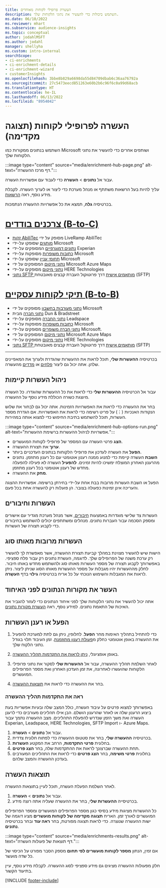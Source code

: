 ```yaml
---
title: העשרת פרופילי לקוחות מאוחדים
description: השתמש ביכולות כדי להעשיר את נתוני הלקוחות שלך.
ms.date: 06/10/2022
ms.reviewer: mhart
ms.subservice: audience-insights
ms.topic: conceptual
author: jodahlMSFT
ms.author: jodahl
manager: shellyha
ms.custom: intro-internal
searchScope:
- ci-enrichments
- ci-enrichment-details
- ci-enrichment-wizard
- customerInsights
ms.openlocfilehash: 3bbe8b829a6698da55d84709dbab6c36aa76792a
ms.sourcegitcommit: 27c5473eecd851263e60b2b6c96f6c0a99d68acb
ms.translationtype: HT
ms.contentlocale: he-IL
ms.lasthandoff: 06/13/2022
ms.locfileid: "8954042"
---
```

# <a name="enrichment-for-customer-profiles-preview"></a>העשרה לפרופילי לקוחות (תצוגה מקדימה)

השתמש בנתונים ממקורות כמו Microsoft ושותפים אחרים כדי להעשיר את נתוני הלקוחות שלך.

:::image type="content" source="media/enrichment-hub-page.png" alt-text="דף מרכז ההעשרה.":::

עבור אל **נתונים** > **העשרה** כדי לעבוד עם אפשרויות העשרה.  

עליך להיות בעל הרשאות משתתף או מנהל מערכת כדי ליצור או לערוך העשרה. לקבלת מידע נוסף, ראה [הרשאות](permissions.md).

בכרטיסיה **גלה**, תמצא את כל אפשרויות ההעשרה הנתמכות.

# <a name="individual-consumers-b-to-c"></a>[צרכנים בודדים (B-to-C)](#tab/b2c)

- [זהות AbiliTec](enrichment-liveramp.md) מסופק על ידי LiveRamp AbiliTec
- [מותגים](enrichment-microsoft.md) שסופקו על-ידי Microsoft
- [נתונים דמוגרפיים](enrichment-experian.md) המסופקים על-ידי Experian
- [כתובות משופרות](enrichment-enhanced-addresses.md) מסופקות על-ידי Microsoft
- [תחומי עניין](enrichment-microsoft.md) שסופקו על-ידי Microsoft
- [נתוני מיקום](enrichment-azure-maps.md) המסופקים על ידי Microsoft Azure Maps
- [נתוני מיקום](enrichment-here.md) מסופקים על-ידי HERE Technologies
- [נתוני SFTP מותאמים אישית](enrichment-SFTP-custom-import.md) דרך פרוטוקול העברת קבצים מאובטחת (SFTP)

# <a name="business-accounts-b-to-b"></a>[תיקי לקוחות עסקיים (B-to-B)](#tab/b2b)

- [נתוני מעורבות בחשבון](enrichment-office.md) מסופקים על ידי Microsoft
- [נתוני חברה](enrichment-dnb.md) מבית Dun & Bradstreet
- [נתוני החברה](enrichment-leadspace.md) מסופקים על-ידי Leadspace
- [כתובות משופרות](enrichment-enhanced-addresses.md) מסופקות על-ידי Microsoft
- [נתוני חברה משופרים](enrichment-enhanced-company-data.md) מסופקים על-ידי Microsoft.
- [נתוני מיקום](enrichment-azure-maps.md) המסופקים על ידי Microsoft Azure Maps
- [נתוני מיקום](enrichment-here.md) מסופקים על-ידי HERE Technologies
- [נתוני SFTP מותאמים אישית](enrichment-SFTP-custom-import.md) דרך פרוטוקול העברת קבצים מאובטחת (SFTP)

---

בכרטיסיה **ההעשרות שלי**, תוכל לראות את ההעשרות שהגדרת ולערוך את המאפיינים שלהן. אתה יכול גם ליצור [פלחים](segments.md) או [מדדים](measures.md) מהעשרה.

## <a name="manage-existing-enrichments"></a>ניהול העשרות קיימות

עבור אל הכרטיסיה **ההעשרות שלי** כדי לראות את כל ההעשרות שהוגדרו. כל העשרה מיוצגת כשורה הכוללת מידע נוסף על ההעשרה.

בחר את ההעשרה כדי לראות את האפשרויות הזמינות. אתה יכול גם לבחור את שלוש הנקודות האנכיות (&vellip;) על פריט רשימה כדי לראות את האפשרויות. אם הגדרת מספר העשרות, תוכל להשתמש בתיבת החיפוש כדי למצוא אותה במהירות.

:::image type="content" source="media/enrichment-hub-options-run.png" alt-text="אפשרויות לניהול ההעשרות ברשימת ההעשרות.":::

- **הצג** פרטי העשרה עם המספר של פרופילי לקוחות המועשרים.
- **ערוך** את תצורת ההעשרה.
- **הפעל** את העשרה לעדכון את פרופילי הלקוחות בנתונים העדכניים ביותר.
- **השבת** העשרה קיימת כדי למנוע ממנה רענון אוטומטי עם כל רענון מתוזמן. נתונים מהרענון האחרון המוצלח ימשיכו להיות זמינים. **להפעיל** העשרה לא פעילה להפעלה מחדש של רענון אוטומטי בכל רענון מתוזמן.
- **מחק** את ההעשרה.

הפעל או השבת העשרות מרובות בבת אחת על-ידי בחירתן ברשימה. אפשרויות ההצגה והעריכה אינן זמינות כפעולה בצובר. הן פועלות רק להעשרה אחת בכל פעם.

## <a name="enrichments-and-connections"></a>העשרות וחיבורים

העשרות צד שלישי מוגדרות באמצעות [חיבורים](connections.md), אשר מנהל מערכת מגדיר עם אישורים ומספק הסכמה עבור העברות נתונים. מנהלים ומשתתפים יכולים להשתמש בחיבורים כדי לקבוע תצורה של העשרות.  

## <a name="multiple-enrichments-of-the-same-type"></a>העשרות מרובות מאותו סוג

הישות שיש להעשיר מצוינת במהלך קביעת תצורת ההעשרה, אשר מאפשרת לך להעשיר רק ערכת משנה של הפרופילים שלך. לדוגמה, העשרת נתונים רק עבור פלח ספציפי. באפשרותך לקבוע תצורה של מספר העשרות מאותו סוג ולהשתמש מחדש באותו חיבור. לחלק מההעשרות יהיו מגבלות על מספר ההעשרות מאותו הסוג שניתן ליצור. ניתן לראות את המגבלות והשימוש הנוכחי על כל אריח בכרטיסיה **גילוי** בדף **העשָרה**.

## <a name="enrich-data-sources-before-unification"></a>העשר את מקורות הנתונים לפני האיחוד

אתה יכול להעשיר את נתוני הלקוחות שלך לפני איחוד הנתונים כדי לעזור להגביר את האיכות של התאמת נתונים. למידע נוסף, ראה [העשרת מקורות נתונים](data-sources-enrichment.md).

## <a name="run-or-refresh-enrichments"></a>הפעל או רענן העשרות

1. כדי להתחיל בתהליך האימות מחר **הפעל**. לחלופין, ניתן גם לתת למערכת להפעיל את ההעשרה באופן אוטומטי כחלק מ[פעולת רענון מתוזמנת](system.md#schedule-tab). זמן העיבוד תלוי בגודל נתוני הלקוח שלך.

1. באופן אופציונלי, [ניתן לראות את התקדמות תהליך ההעשרה](#see-the-progress-of-the-enrichment-process).

1. לאחר השלמת תהליך ההעשרה, עבור אל **ההעשרות שלי** לסקור את נתוני פרופילי הלקוחות שהועשרו לאחרונה, את זמן העדכון האחרון ואת מספר הפרופילים המועשרים.

1. בחר את ההעשרה כדי לראות את [תוצאות ההעשרה](#enrichment-results).

### <a name="see-the-progress-of-the-enrichment-process"></a>ראה את התקדמות תהליך ההעשרה

באפשרותך למצוא פרטים על עיבוד העשרה, כולל המצב שלה ובעיות אפשריות בעת ביצוע הרענון שלה או לאחר שהרענון הושלם. הבן אילו תהליכים מעורבים כדי לרענן העשרה ואת משך הזמן שנדרש להפעלת התהליכים. מצב ההעשרה נתמך עבור Experian,‏ Leadspace‏, HERE Technologies‏, SFTP Import ו- Azure Maps.

1. עבור אל **נתונים** > **העשרה**.
1. בכרטיסיה **ההעשרה שלי**, בחר את סטטוס ההעשרה כדי לפתוח חלונית צדדית.
1. בחלונית **פרטי התקדמות**, הרחב את המקטע **העשרות**.
1. תחת ההעשרה שברצונך לראות את ההתקדמות שלה, בחר **הצג פרטים**.
1. בחלונית **פרטי משימה**, בחר **הצג פרטים** כדי לראות את התהליכים המעורבים בעדכון ההעשרה והמצב שלהם.

## <a name="enrichment-results"></a>תוצאות העשרה

לאחר השלמת הפעלת העשרה, תוכל לעיין בתוצאות ההעשרה.

1. עבור אל **נתונים** > **העשרה**.
1. בכרטיסייה **ההעשרות שלי**, בחר את ההעשרה שעליה אתה רוצה מידע.

כל ההעשרות מציגות מידע בסיסי כגון מספר הפרופילים המועשרים ומספר הפרופילים המועשרים לאורך זמן. האריח **תצוגה מקדימה של לקוחות מועשרים** מציג דוגמה של ישות ההעשרה שנוצרה. כדי לראות תצוגה מפורטת, בחר **ראה עוד** ובחר בכרטיסיה **נתונים**.

:::image type="content" source="media/enrichments-results.png" alt-text="דף תוצאות של פעולות העשרה.":::

אם זמין, הנתון **מספר לקוחות מועשרים לפי תחום** מספק הסבר מפורט על הכיסוי של כל שדה מועשר.

חלק מפעולות ההעשרה מציגים גם מידע ספציפי לסוג ההעשרה. לקבלת מידע נוסף, עיין בתיעוד הקשור.

[!INCLUDE [footer-include](includes/footer-banner.md)]
